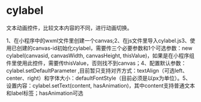 # cylabel
文本动画控件，比较文本内容的不同，进行动画切换。

1、在小程序中的wxml文件里创建一个canvas;2、在js文件里导入cylabel.js3、使用已创建的canvas-id初始化cylabel，需要传三个必要参数和1个可选参数：new cylabel(canvasid, canvasWidth, canvasHeight, thisValue)，如果是在小程序组件里使用此控件，需要传thisValue，否则找不到canvas；4、配置默认参数：cylabel.setDefaultParameter ,目前暂只支持对齐方式：textAlign（可选left、center、right）和字体大小：defaultFontStyle（目前必须是以px为单位）。5、设置内容：cylabel.setText(content, hasAnimation)，其中content支持普通文本和label标签；hasAnimation可选


